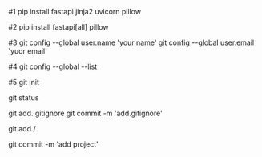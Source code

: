 #1
pip install fastapi jinja2 uvicorn pillow

#2
pip install fastapi[all] pillow

#3
git config --global user.name 'your name'
git config --global user.email 'yuor email'

#4 
git config --global --list

#5
git init

git status

git add. gitignore
git commit -m 'add.gitignore'

git add./ 

git commit -m 'add project'

